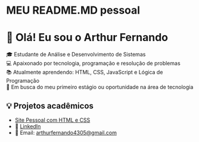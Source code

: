 # MEU README.MD pessoal

# 👋 Olá! Eu sou o Arthur Fernando

🎓 Estudante de Análise e Desenvolvimento de Sistemas  
💻 Apaixonado por tecnologia, programação e resolução de problemas  
📚 Atualmente aprendendo: HTML, CSS, JavaScript e Lógica de Programação  
🚀 Em busca do meu primeiro estágio ou oportunidade na área de tecnologia  

## 💡 Projetos acadêmicos
- [Site Pessoal com HTML e CSS](link-do-repositorio)
- 💼 [LinkedIn](https://www.linkedin.com/in/arthur-fernando-rodrigues-fonseca-b92907297)
- 📧 Email: arthurfernando4305@gmail.com
